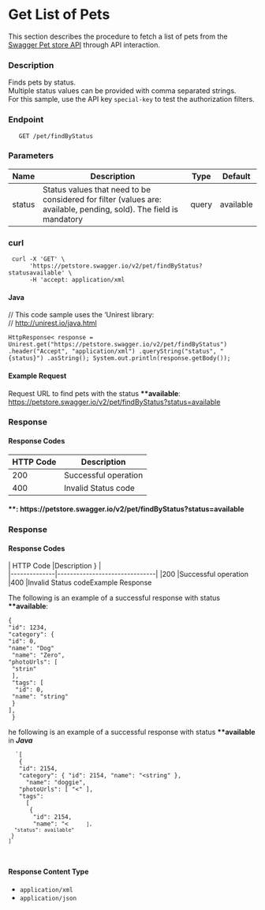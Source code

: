 <!DOCTYPE html>
<html>

<head>
  <meta charset="utf-8">
  <meta name="viewport" content="width=device-width, initial-scale=1.0">
  <title>PetStore</title>
  <link rel="stylesheet" href="https://stackedit.io/style.css" />
</head>

<body class="stackedit">
  <div class="stackedit__html"><h1 id="get-list-of-pets">Get List of Pets</h1>
<p>This section describes the procedure to fetch a list of pets from the  <a href="https://petstore.swagger.io/">Swagger Pet store API</a> through API interaction.</p>
<h3 id="description">Description</h3>
<p>Finds pets by status.<br>
Multiple status values can be provided with comma separated strings.<br>
For this sample, use the API key <code>special-key</code> to test the authorization filters.</p>
<h3 id="endpoint">Endpoint</h3>
<pre><code>   GET /pet/findByStatus
</code></pre>
<h3 id="parameters">Parameters</h3>

<table>
<thead>
<tr>
<th>Name</th>
<th>Description</th>
<th>Type</th>
<th>Default</th>
</tr>
</thead>
<tbody>
<tr>
<td>status</td>
<td>Status values that need to be considered for filter (values are: available, pending, sold). The field is mandatory</td>
<td>query</td>
<td>available</td>
</tr>
</tbody>
</table><h3 id="requestRequest</h3>
<h4 id="curl">curl</h4>
<pre><code> curl -X 'GET' \
      'https://petstore.swagger.io/v2/pet/findByStatus?statusavailable' \
      -H 'accept: application/xml
</code></pre>
<h4 id="java">Java</h4>
<p>          
// This code sample uses the ‘Unirest library:<br>
// <a href="http://unirest.io/java.html">http://unirest.io/java.html</a></p>
<pre><code>HttpResponse&lt;<String&gt;> response = Unirest.get("https://petstore.swagger.io/v2/pet/findByStatus") .header("Accept", "application/xml") .queryString("status", "{status}") .asString(); System.out.println(response.getBody());
</code></pre>
<h4 id="example-request">

#### Example Request</h4>
<p>
Request URL to find pets with the status <strong>**available</strong>:<br>
<a href="https://petstore.swagger.io/v2/pet/findByStatus?status=available">https://petstore.swagger.io/v2/pet/findByStatus?status=available</a></p>
<h3 id="response">Response</h3>
<h4 id="response-codes">Response Codes</h4>

<table>
<thead>
<tr>
<th>HTTP Code</th>
<th>Description</th>
</tr>
</thead>
<tbody>
<tr>
<td>200</td>
<td>Successful operation</td>
</tr>
<tr>
<td>400</td>
<td>Invalid Status code</td>
</tr>
</tbody>
</table><h4 id="example-response">**: 
https://petstore.swagger.io/v2/pet/findByStatus?status=available

### Response
#### Response Codes

| HTTP Code       |Description    } 
                 |           
|--------------|-------------------------------|
|200           |Successful operation   
|400           |Invalid Status codeExample Response</h4>
<p>
The following is an example of a successful  response with status <strong>**available</strong>:</p>
<pre><code>{
"id": 1234,
"category": {
"id": 0,
"name": "Dog"
 "name": "Zero",
"photoUrls": [
 "strin"
 ],
 "tags": [
  "id": 0,
 "name": "string"
 }
],
 }
</code></pre>
<p>he following is an example of a successful  response with status <strong>**available</strong> in <em><strong>Java</strong></em></p>
<pre><code>  `[ 
   { 
   "id": 2154, 
   "category": { "id": 2154, "name": "&lt;string" }, 
     "name": "doggie", 
   "photoUrls": [ "&lt;<string&gt;>" ], 
   "tags": 
     [ 
      { 
       "id": 2154, 
       "name": "&lt;<string&gt;" 
       
          ], 
      "status": available" 
     } 
    ]` 
</code></pre>
<h4 id="response-content-type">Response Content Type</h4>
<ul>
<li><code>application/xml</code></li>
<li><code>application/json</code></li>
</ul>
</div>
</body>

</html>
<!--stackedit_data:
eyJoaXN0b3J5IjpbLTk0NTY1MTYzOV19
-->